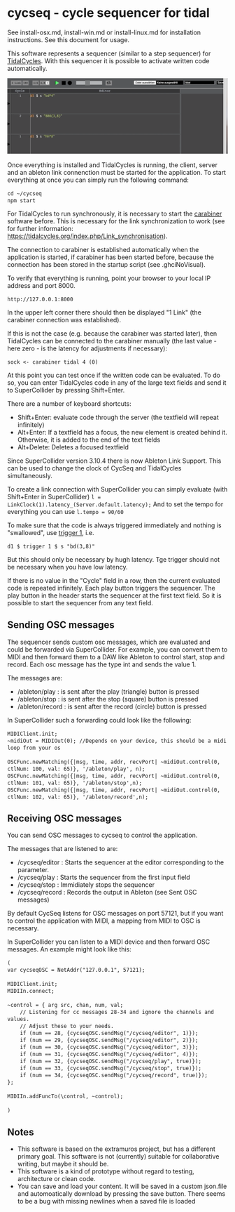 # cycseq - cycle sequencer for tidal 

See install-osx.md, install-win.md or install-linux.md for installation instructions.  See this document for usage.

This software represents a sequencer (similar to a step sequencer) for [TidalCycles](http://pages.tidalcycles.org/getting_started.html). With this sequencer it is possible to activate written code automatically.

![](./assets/img/demo1.gif)

Once everything is installed and TidalCycles is running, the client, server and an ableton link connenction must be started for the application.
To start everything at once you can simply run the following command:

```
cd ~/cycseq
npm start
```

For TidalCycles to run synchronously, it is necessary to start the [carabiner](https://github.com/Deep-Symmetry/carabiner) software before.
This is necessary for the link synchronization to work (see for further information: https://tidalcycles.org/index.php/Link_synchronisation).

The connection to carabiner is established automatically when the application is started, if carabiner has been started before, because the connection has been stored in the startup script (see .ghciNoVisual).

To verify that everything is running, point your browser to your local IP address and port 8000.

```
http://127.0.0.1:8000
```

In the upper left corner there should then be displayed "1 Link" (the carabiner connection was established). 

If this is not the case (e.g. because the carabiner was started later), then TidalCycles can be connected to the carabiner manually (the last value - here zero - is the latency for adjustments if necessary):

```
sock <- carabiner tidal 4 (0) 
```

At this point you can test once if the written code can be evaluated. To do so, you can enter TidalCycles code in any of the large text fields and send it to SuperCollider by pressing Shift+Enter.

There are a number of keyboard shortcuts:
- Shift+Enter: evaluate code through the server (the textfield will repeat infinitely)
- Alt+Enter: If a textfield has a focus, the new element is created behind it. Otherwise, it is added to the end of the text fields
- Alt+Delete: Deletes a focused textfield

Since SuperCollider version 3.10.4 there is now Ableton Link Support. This can be used to change the clock of CycSeq and TidalCycles simultaneously.

To create a link connection with SuperCollider you can simply evaluate (with Shift+Enter in SuperCollider)
```l = LinkClock(1).latency_(Server.default.latency);``` 
And to set the tempo for everything you can use ```l.tempo = 90/60```

To make sure that the code is always triggered immediately and nothing is "swallowed", use [trigger 1](https://tidalcycles.org/index.php/trigger), i.e.

```
d1 $ trigger 1 $ s "bd(3,8)"
```

But this should only be necessary by hugh latency. Tge trigger should not be necessary when you have low latency.

If there is no value in the "Cycle" field in a row, then the current evaluated code is repeated infinitely.
Each play button triggers the sequencer. The play button in the header starts the sequencer at the first text field. 
So it is possible to start the sequencer from any text field.

## Sending OSC messages

The sequencer sends custom osc messages, which are evaluated and could be forwarded via SuperCollider. 
For example, you can convert them to MIDI and then forward them to a DAW like Ableton to control start, stop and record. 
Each osc message has the type int and sends the value 1.

The messages are: 

- /ableton/play : is sent after the play (triangle) button is pressed
- /ableton/stop : is sent after the stop (square) button is pressed
- /ableton/record : is sent after the record (circle) button is pressed

In SuperCollider such a forwarding could look like the following:
```
MIDIClient.init;
~midiOut = MIDIOut(0); //Depends on your device, this should be a midi loop from your os

OSCFunc.newMatching({|msg, time, addr, recvPort| ~midiOut.control(0, ctlNum: 100, val: 65)}, '/ableton/play', n);
OSCFunc.newMatching({|msg, time, addr, recvPort| ~midiOut.control(0, ctlNum: 101, val: 65)}, '/ableton/stop',n);
OSCFunc.newMatching({|msg, time, addr, recvPort| ~midiOut.control(0, ctlNum: 102, val: 65)}, '/ableton/record',n);
```

## Receiving OSC messages

You can send OSC messages to cycseq to control the application.

The messages that are listened to are:

- /cycseq/editor : Starts the sequencer at the editor corresponding to the parameter.
- /cycseq/play : Starts the sequencer from the first input field
- /cycseq/stop : Immidiately stops the sequencer
- /cycseq/record : Records the output in Ableton (see Sent OSC messages)

By default CycSeq listens for OSC messages on port 57121, but if you want to control the application with MIDI, 
a mapping from MIDI to OSC is necessary. 

In SuperCollider you can listen to a MIDI device and then forward OSC messages.
An example might look like this:
```
(
var cycseqOSC = NetAddr("127.0.0.1", 57121);

MIDIClient.init;
MIDIIn.connect;  

~control = { arg src, chan, num, val; 
    // Listening for cc messages 28-34 and ignore the channels and values. 
    // Adjust these to your needs.
    if (num == 28, {cycseqOSC.sendMsg("/cycseq/editor", 1)});
    if (num == 29, {cycseqOSC.sendMsg("/cycseq/editor", 2)});
    if (num == 30, {cycseqOSC.sendMsg("/cycseq/editor", 3)});
    if (num == 31, {cycseqOSC.sendMsg("/cycseq/editor", 4)});
    if (num == 32, {cycseqOSC.sendMsg("/cycseq/play", true)});
    if (num == 33, {cycseqOSC.sendMsg("/cycseq/stop", true)});
    if (num == 34, {cycseqOSC.sendMsg("/cycseq/record", true)});
};

MIDIIn.addFuncTo(\control, ~control);

)

```

## Notes

- This software is based on the extramuros project, but has a different primary goal. This software is not (currently) suitable for collaborative writing, but maybe it should be.
- This software is a kind of prototype without regard to testing, architecture or clean code.
- You can save and load your content. It will be saved in a custom json.file and automoatically download by pressing the save button. There seems to be a bug with missing newlines when a saved file is loaded
